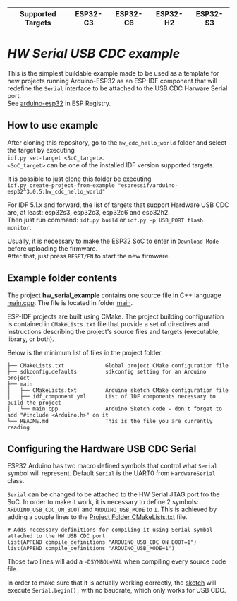 | Supported Targets | ESP32-C3 | ESP32-C6 | ESP32-H2 | ESP32-S3 |
| ----------------- | -------- | -------- | -------- | -------- |

# _HW Serial USB CDC example_

This is the simplest buildable example made to be used as a template for new projects running Arduino-ESP32 as an ESP-IDF component that will redefine the `Serial` interface to be attached to the USB CDC Harware Serial port.\
See [arduino-esp32](https://components.espressif.com/components/espressif/arduino-esp32) in ESP Registry.

## How to use example

After cloning this repository, go to the `hw_cdc_hello_world` folder and select the target by executing\
`idf.py set-target <SoC_target>`.\
`<SoC_target>` can be one of the installed IDF version supported targets.

It is possible to just clone this folder be executing\
`idf.py create-project-from-example "espressif/arduino-esp32^3.0.5:hw_cdc_hello_world"`

For IDF 5.1.x and forward, the list of targets that support Hardware USB CDC are, at least: esp32s3, esp32c3, esp32c6 and esp32h2.\
Then just run command: `idf.py build` or `idf.py -p USB_PORT flash monitor`.

Usually, it is necessary to make the ESP32 SoC to enter in `Download Mode` before uploading the firmware.\
After that, just press `RESET/EN` to start the new firmware.

## Example folder contents

The project **hw_serial_example** contains one source file in C++ language [main.cpp](main/main.cpp). The file is located in folder [main](main).

ESP-IDF projects are built using CMake. The project building configuration is contained in `CMakeLists.txt`
file that provide a set of directives and instructions describing the project's source files and targets
(executable, library, or both).

Below is the minimum list of files in the project folder.

```
├── CMakeLists.txt             Global project CMake configuration file
├── sdkconfig.defaults         sdkconfig setting for an Arduino project
├── main  
│   ├── CMakeLists.txt         Arduino sketch CMake configuration file
│   ├── idf_component.yml      List of IDF components necessary to build the project
│   └── main.cpp               Arduino Sketch code - don't forget to add "#include <Arduino.h>" on it
└── README.md                  This is the file you are currently reading
```

## Configuring the Hardware USB CDC Serial

ESP32 Arduino has two macro defined symbols that control what `Serial` symbol will represent.
Default `Serial` is the UART0 from `HardwareSerial` class.

`Serial` can be changed to be attached to the HW Serial JTAG port fro the SoC.
In order to make it work, it is necessary to define 2 symbols: `ARDUINO_USB_CDC_ON_BOOT` and `ARDUINO_USB_MODE` to `1`.
This is achieved by adding a couple lines to the [Project Folder CMakeLists.txt](CMakeLists.txt) file.


```
# Adds necessary definitions for compiling it using Serial symbol attached to the HW USB CDC port
list(APPEND compile_definitions "ARDUINO_USB_CDC_ON_BOOT=1")
list(APPEND compile_definitions "ARDUINO_USB_MODE=1")

```

Those two lines will add a `-DSYMBOL=VAL` when compiling every source code file.

In order to make sure that it is actually working correctly, the [sketch](main/main.cpp) will execute `Serial.begin();` with no baudrate, which only works for USB CDC.
